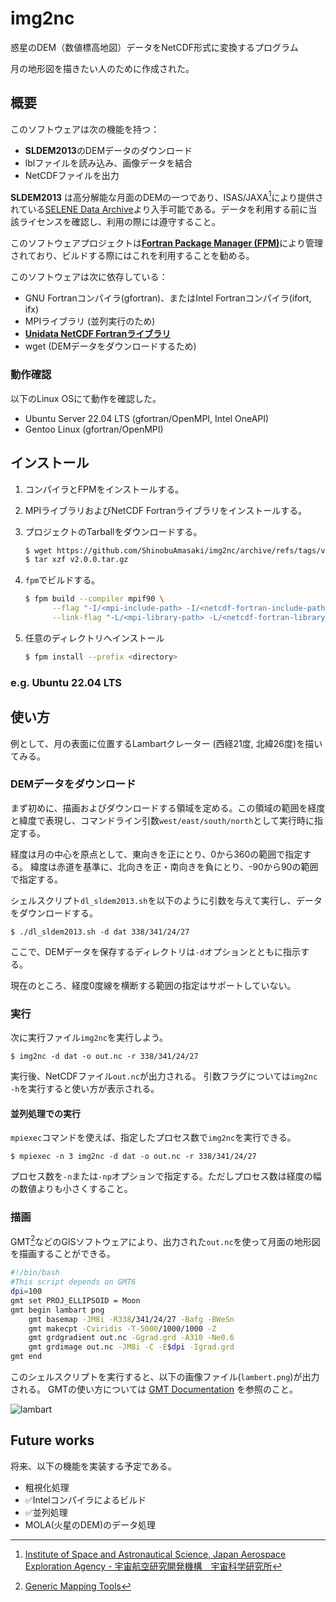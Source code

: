 # img2nc

惑星のDEM（数値標高地図）データをNetCDF形式に変換するプログラム

月の地形図を描きたい人のために作成された。


## 概要
このソフトウェアは次の機能を持つ：
- **SLDEM2013**のDEMデータのダウンロード
- lblファイルを読み込み、画像データを結合
- NetCDFファイルを出力

**SLDEM2013** は高分解能な月面のDEMの一つであり、ISAS/JAXA[^1]により提供されている[SELENE Data Archive](https://darts.isas.jaxa.jp/planet/pdap/selene/index.html.en)より入手可能である。データを利用する前に当該ライセンスを確認し、利用の際には遵守すること。

このソフトウェアプロジェクトは[**Fortran Package Manager (FPM)**](https://github.com/fortran-lang/fpm)により管理されており、ビルドする際にはこれを利用することを勧める。

このソフトウェアは次に依存している：
- GNU Fortranコンパイラ(gfortran)、またはIntel Fortranコンパイラ(ifort, ifx)
- MPIライブラリ (並列実行のため)
- [**Unidata NetCDF Fortranライブラリ**](https://www.unidata.ucar.edu/software/netcdf/)
- wget (DEMデータをダウンロードするため)


### 動作確認
以下のLinux OSにて動作を確認した。
- Ubuntu Server 22.04 LTS (gfortran/OpenMPI, Intel OneAPI)
- Gentoo Linux (gfortran/OpenMPI)


## インストール
1. コンパイラとFPMをインストールする。
2. MPIライブラリおよびNetCDF Fortranライブラリをインストールする。
3. プロジェクトのTarballをダウンロードする。

   ```bash
   $ wget https://github.com/ShinobuAmasaki/img2nc/archive/refs/tags/v2.0.0.tar.gz
   $ tar xzf v2.0.0.tar.gz
   ```

4. `fpm`でビルドする。

   ```bash
   $ fpm build --compiler mpif90 \
         --flag "-I/<mpi-include-path> -I/<netcdf-fortran-include-path>" \
         --link-flag "-L/<mpi-library-path> -L/<netcdf-fortran-library-path>"
   ```

5. 任意のディレクトリへインストール

	```bash
	$ fpm install --prefix <directory>
	```


### e.g. Ubuntu 22.04 LTS


## 使い方
例として、月の表面に位置するLambartクレーター (西経21度, 北緯26度)を描いてみる。

### DEMデータをダウンロード
まず初めに、描画およびダウンロードする領域を定める。この領域の範囲を経度と緯度で表現し、コマンドライン引数`west/east/south/north`として実行時に指定する。

経度は月の中心を原点として、東向きを正にとり、0から360の範囲で指定する。
緯度は赤道を基準に、北向きを正・南向きを負にとり、-90から90の範囲で指定する。

シェルスクリプト`dl_sldem2013.sh`を以下のように引数を与えて実行し、データをダウンロードする。

```
$ ./dl_sldem2013.sh -d dat 338/341/24/27
```

ここで、DEMデータを保存するディレクトリは`-d`オプションとともに指示する。

現在のところ、経度0度線を横断する範囲の指定はサポートしていない。


### 実行
次に実行ファイル`img2nc`を実行しよう。

```
$ img2nc -d dat -o out.nc -r 338/341/24/27
```

実行後、NetCDFファイル`out.nc`が出力される。
引数フラグについては`img2nc -h`を実行すると使い方が表示される。

#### 並列処理での実行
`mpiexec`コマンドを使えば、指定したプロセス数で`img2nc`を実行できる。

```
$ mpiexec -n 3 img2nc -d dat -o out.nc -r 338/341/24/27
```

プロセス数を`-n`または`-np`オプションで指定する。ただしプロセス数は経度の幅の数値よりも小さくすること。


### 描画
GMT[^2]などのGISソフトウェアにより、出力された`out.nc`を使って月面の地形図を描画することができる。

```bash
#!/bin/bash
#This script depends on GMT6
dpi=100
gmt set PROJ_ELLIPSOID = Moon
gmt begin lambart png
	gmt basemap -JM8i -R338/341/24/27 -Bafg -BWeSn
	gmt makecpt -Cviridis -T-5000/1000/1000 -Z
	gmt grdgradient out.nc -Ggrad.grd -A310 -Ne0.6
	gmt grdimage out.nc -JM8i -C -E$dpi -Igrad.grd
gmt end
```

このシェルスクリプトを実行すると、以下の画像ファイル(`lambert.png`)が出力される。
GMTの使い方については [GMT Documentation](https://docs.generic-mapping-tools.org/latest/) を参照のこと。

![lambart](https://user-images.githubusercontent.com/100006043/174430799-5b3f654a-1a47-48d0-ac9e-32976f05390c.png)


## Future works
将来、以下の機能を実装する予定である。

- 粗視化処理
- ✅Intelコンパイラによるビルド
- ✅並列処理
- MOLA(火星のDEM)のデータ処理

[^1]: [Institute of Space and Astronautical Science, Japan Aerospace Exploration Agency - 宇宙航空研究開発機構　宇宙科学研究所](https://www.isas.jaxa.jp/)
[^2]: [Generic Mapping Tools](https://www.generic-mapping-tools.org/)

